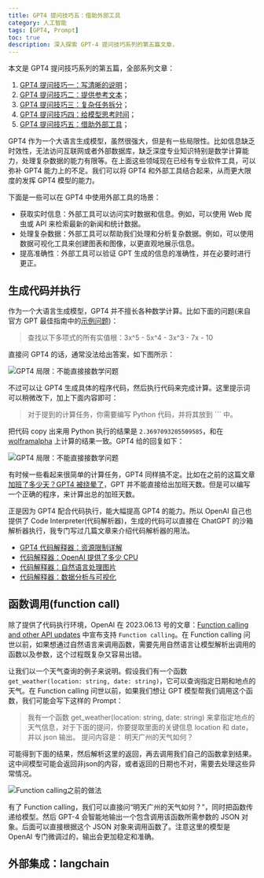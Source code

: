 ```yaml
---
title: GPT4 提问技巧五：借助外部工具
category: 人工智能
tags: [GPT4, Prompt]
toc: true
description: 深入探索 GPT-4 提问技巧系列的第五篇文章，
---
```


本文是 GPT4 提问技巧系列的第五篇，全部系列文章：

1. [GPT4 提问技巧一：写清晰的说明](https://selfboot.cn/2023/06/10/gpt4_prompt_clear/)；
2. [GPT4 提问技巧二：提供参考文本](https://selfboot.cn/2023/06/12/gpt4_prompt_reference/)；
3. [GPT4 提问技巧三：复杂任务拆分](https://selfboot.cn/2023/06/15/gpt4_prompt_subtasks/)；
4. [GPT4 提问技巧四：给模型思考时间](https://selfboot.cn/2023/06/29/gpt4_prompt_think/)；
5. [GPT4 提问技巧五：借助外部工具]()；

GPT4 作为一个大语言生成模型，虽然很强大，但是有一些局限性。比如信息缺乏时效性，无法访问互联网或者外部数据库，缺乏深度专业知识特别是数学计算能力，处理复杂数据的能力有限等。在上面这些领域现在已经有专业软件工具，可以弥补 GPT4 能力上的不足。我们可以将 GPT4 和外部工具结合起来，从而更大限度的发挥 GPT4 模型的能力。

下面是一些可以在 GPT4 中使用外部工具的场景：

- 获取实时信息：外部工具可以访问实时数据和信息。例如，可以使用 Web 爬虫或 API 来检索最新的新闻和统计数据。
- 处理复杂数据：外部工具可以帮助我们处理和分析复杂数据。例如，可以使用数据可视化工具来创建图表和图像，以更直观地展示信息。
- 提高准确性：外部工具可以验证 GPT 生成的信息的准确性，并在必要时进行更正。

<!--more-->

## 生成代码并执行

作为一个大语言生成模型，GPT4 并不擅长各种数学计算。比如下面的问题(来自官方 GPT 最佳指南中的[示例问题](https://platform.openai.com/docs/guides/gpt-best-practices/strategy-use-external-tools))：

> 查找以下多项式的所有实值根：3x^5 - 5x^4 - 3x^3 - 7x - 10

直接问 GPT4 的话，通常没法给出答案，如下图所示：

![GPT4 局限：不能直接接数学问题](https://slefboot-1251736664.cos.ap-beijing.myqcloud.com/20230707_gpt4_prompt_tool_cal_normal.png)

不过可以让 GPT4 生成具体的程序代码，然后执行代码来完成计算。这里提示词可以稍微改下，加上下面内容即可：

> 对于提到的计算任务，你需要编写 Python 代码，并将其放到 ``` 中。

把代码 copy 出来用 Python 执行的结果是 `2.3697093205509585`，和在 [wolframalpha](https://www.wolframalpha.com/input/?i=3x%5E5+-+5x%5E4+-+3x%5E3+-+7x+-+10) 上计算的结果一致。GPT4 给的回复如下：

![GPT4 局限：不能直接接数学问题](https://slefboot-1251736664.cos.ap-beijing.myqcloud.com/20230707_gpt4_prompt_tool_cal_code.png)

有时候一些看起来很简单的计算任务，GPT4 同样搞不定。比如在之前的这篇文章 [加班了多少天？GPT4 被绕晕了](https://selfboot.cn/2023/05/29/gpt4_cal_date/)，GPT 并不能直接给出加班天数。但是可以编写一个正确的程序，来计算出总的加班天数。

正是因为 GPT4 配合代码执行，能大幅提高 GPT4 的能力。所以 OpenAI 自己也提供了 Code Interpreter(代码解析器)，生成的代码可以直接在 ChatGPT 的沙箱解析器执行，我专门写过几篇文章来介绍代码解析器的用法。

- [GPT4 代码解释器：资源限制详解](https://selfboot.cn/2023/07/09/gpt4_code_interpreter_limit/)
- [代码解释器：OpenAI 提供了多少 CPU](https://selfboot.cn/2023/07/17/gpt4_code_interpreter_cpu/)
- [代码解释器：自然语言处理图片](https://selfboot.cn/2023/07/12/gpt4_code_interpreter_image/)
- [代码解释器：数据分析与可视化](https://selfboot.cn/2023/07/10/gpt4_code_interpreter_data/)

## 函数调用(function call)

除了提供了代码执行环境，OpenAI 在 2023.06.13 号的文章：[Function calling and other API updates](https://openai.com/blog/function-calling-and-other-api-updates) 中宣布支持 `Function calling`。在 Function calling 问世以前，如果想通过自然语言来调用函数，需要先用自然语言让模型解析出调用的函数以及参数，这个过程既复杂又容易出错。

让我们以一个天气查询的例子来说明。假设我们有一个函数 `get_weather(location: string, date: string)`，它可以查询指定日期和地点的天气。在 Function calling 问世以前，如果我们想让 GPT 模型帮我们调用这个函数，我们可能会写下这样的 Prompt：

> 我有一个函数 get_weather(location: string, date: string) 来拿指定地点的天气信息，对于下面的提问，你要提取里面的关键信息 location 和 date，并以 json 输出。
> 提问内容是： 明天广州的天气如何？

可能得到下面的结果，然后解析这里的返回，再去调用我们自己的函数拿到结果。这中间模型可能会返回非json的内容，或者返回的日期也不对，需要去处理这些异常情况。

![Function calling之前的做法](https://slefboot-1251736664.cos.ap-beijing.myqcloud.com/20230723_gpt4_prompt_tools_function_before.png)

有了 Function calling，我们可以直接问“明天广州的天气如何？”，同时把函数传递给模型。然后 GPT-4 会智能地输出一个包含调用该函数所需参数的 JSON 对象。后面可以直接根据这个 JSON 对象来调用函数了。注意这里的模型是 OpenAI 专门微调过的，输出会更加稳定和准确。

## 外部集成：langchain


